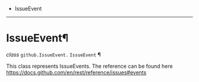   + IssueEvent

* * *
# IssueEvent¶

_class_ `github.IssueEvent.`  `IssueEvent` ¶

This class represents IssueEvents. The reference can be found here https://docs.github.com/en/rest/reference/issues#events
